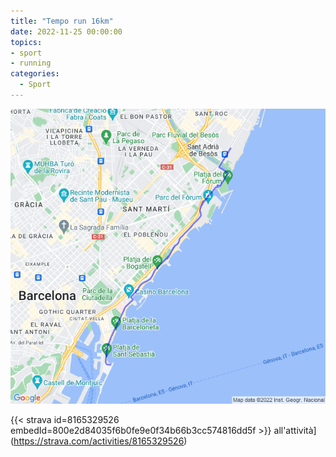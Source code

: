 ```yaml
---
title: "Tempo run 16km"
date: 2022-11-25 00:00:00
topics:
- sport
- running
categories:
  - Sport
---
```


![](images/20221125-activity-map.png)

{{< strava id=8165329526 embedId=800e2d84035f6b0fe9e0f34b66b3cc574816dd5f >}} all'attività](https://strava.com/activities/8165329526)
